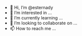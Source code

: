 - 👋 Hi, I’m @esternady
- 👀 I’m interested in ...
- 🌱 I’m currently learning ...
- 💞️ I’m looking to collaborate on ...
- 📫 How to reach me ...

<!---
esternady/esternady is a ✨ special ✨ repository because its `README.md` (this file) appears on your GitHub profile.
You can click the Preview link to take a look at your changes.
--->
